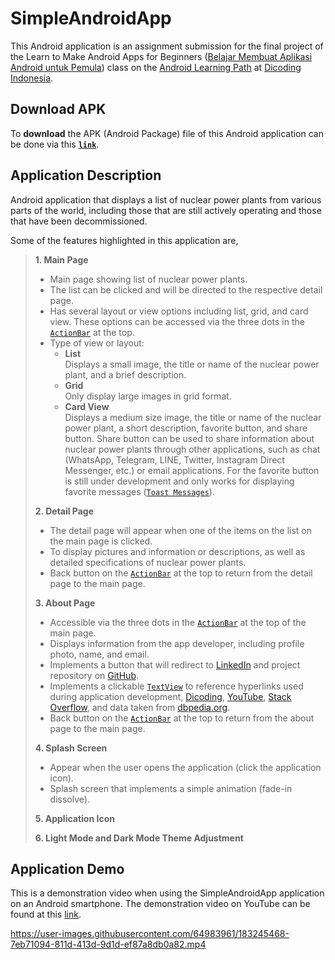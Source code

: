 # SimpleAndroidApp

This Android application is an assignment submission for the final project of the Learn to Make Android Apps for Beginners ([Belajar Membuat Aplikasi Android untuk Pemula](https://www.dicoding.com/academies/51 "Belajar Membuat Aplikasi Android untuk Pemula - Dicoding")) class on the [Android Learning Path](https://www.dicoding.com/learningpaths/7 "Android Learning Path at Dicoding Indonesia") at [Dicoding Indonesia](https://www.dicoding.com "Dicoding Indonesia").

## Download APK

To **download** the APK (Android Package) file of this Android application can be done via this [**`link`**](https://github.com/aNdr3W03/SimpleAndroidApp/releases/download/v1.0/SimpleAndroidApp.apk "Download SimpleAndroidApp").

## Application Description

Android application that displays a list of nuclear power plants from various parts of the world, including those that are still actively operating and those that have been decommissioned.

Some of the features highlighted in this application are,

> **1. Main Page**
> - Main page showing list of nuclear power plants.
> - The list can be clicked and will be directed to the respective detail page.
> - Has several layout or view options including list, grid, and card view. These options can be accessed via the three dots in the [`ActionBar`](https://developer.android.com/reference/android/app/ActionBar "ActionBar") at the top.
> - Type of view or layout:
>   - **List**  
>     Displays a small image, the title or name of the nuclear power plant, and a brief description.
>   - **Grid**  
>     Only display large images in grid format.
>   - **Card View**  
>     Displays a medium size image, the title or name of the nuclear power plant, a short description, favorite button, and share button.
>     Share button can be used to share information about nuclear power plants through other applications, such as chat (WhatsApp, Telegram, LINE, Twitter, Instagram Direct Messenger, etc.) or email applications.
>     For the favorite button is still under development and only works for displaying favorite messages ([`Toast Messages`](https://developer.android.com/guide/topics/ui/notifiers/toasts "Toast Message")).
> 
> **2. Detail Page**
> - The detail page will appear when one of the items on the list on the main page is clicked.
> - To display pictures and information or descriptions, as well as detailed specifications of nuclear power plants.
> - Back button on the [`ActionBar`](https://developer.android.com/reference/android/app/ActionBar "ActionBar") at the top to return from the detail page to the main page.
> 
> **3. About Page**
> - Accessible via the three dots in the [`ActionBar`](https://developer.android.com/reference/android/app/ActionBar "ActionBar") at the top of the main page.
> - Displays information from the app developer, including profile photo, name, and email.
> - Implements a button that will redirect to [LinkedIn](https://www.linkedin.com/in/andrewbenedictusjamesie "Andrew's LinkedIn") and project repository on [GitHub](https://github.com/aNdr3W03/SimpleAndroidApp "SimpleAndroidApp GitHub Repository").
> - Implements a clickable [`TextView`](https://developer.android.com/reference/android/widget/TextView "TextView") to reference hyperlinks used during application development, [Dicoding](https://www.dicoding.com/academies/51 "Belajar Membuat Aplikasi Android untuk Pemula - Dicoding"), [YouTube](https://www.youtube.com "YouTube"), [Stack Overflow](https://stackoverflow.com "Stack Overflow"), and data taken from [dbpedia.org](https://dbpedia.org "DBpedia").
> - Back button on the [`ActionBar`](https://developer.android.com/reference/android/app/ActionBar "ActionBar") at the top to return from the about page to the main page.
> 
> **4. Splash Screen**
>   - Appear when the user opens the application (click the application icon).
>   - Splash screen that implements a simple animation (fade-in dissolve).
> 
> **5. Application Icon**
> 
> **6. Light Mode and Dark Mode Theme Adjustment**

## Application Demo

This is a demonstration video when using the SimpleAndroidApp application on an Android smartphone. The demonstration video on YouTube can be found at this [link](https://youtu.be/na6y_tV2ZV8 "YouTube Video").

https://user-images.githubusercontent.com/64983961/183245468-7eb71094-811d-413d-9d1d-ef87a8db0a82.mp4
